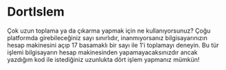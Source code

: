 # DortIslem
Çok uzun toplama ya da çıkarma yapmak için ne kullanıyorsunuz? Çoğu platformda girebileceğiniz sayı sınırlıdır, inanmıyorsanız bilgisayarınızın hesap makinesini açıp 17 basamaklı bir sayı ile 1'i toplamayı deneyin. Bu tür işlemi bilgisayarın hesap makinesinden yapamayacaksınızdır ancak yazdığım kod ile istediğiniz uzunlukta dört işlem yapmanız mümkün!
